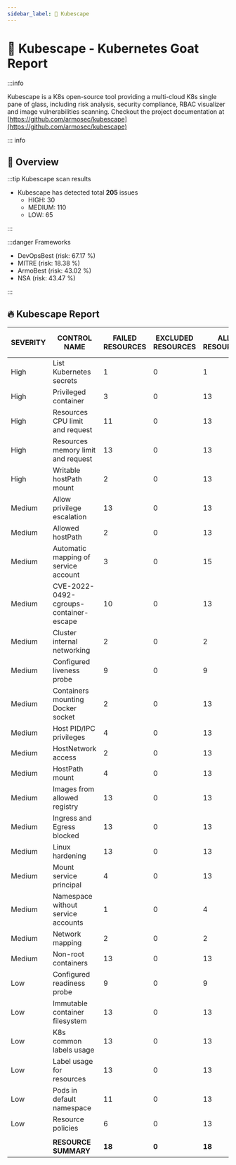 ```yaml
---
sidebar_label: 📝 Kubescape
---
```


# 📝 Kubescape - Kubernetes Goat Report

:::info

Kubescape is a K8s open-source tool providing a multi-cloud K8s single pane of glass, including risk analysis, security compliance, RBAC visualizer and image vulnerabilities scanning. Checkout the project documentation at [https://github.com/armosec/kubescape](https://github.com/armosec/kubescape)

::: info

## 🙌 Overview

:::tip Kubescape scan results

* Kubescape has detected total **205** issues
  * HIGH: 30
  * MEDIUM: 110
  * LOW: 65

:::

:::danger Frameworks

* DevOpsBest (risk: 67.17 %)
* MITRE (risk: 18.38 %)
* ArmoBest (risk: 43.02 %)
* NSA (risk: 43.47 %)

:::

## 🔥 Kubescape Report

| SEVERITY | CONTROL NAME                           | FAILED RESOURCES | EXCLUDED RESOURCES | ALL RESOURCES | % RISK-SCORE |
| -------- | -------------------------------------- | ---------------- | ------------------ | ------------- | ------------ |
| High     | List Kubernetes secrets                | 1                | 0                  | 1             | 100%         |
| High     | Privileged container                   | 3                | 0                  | 13            | 23%          |
| High     | Resources CPU limit and request        | 11               | 0                  | 13            | 85%          |
| High     | Resources memory limit and request     | 13               | 0                  | 13            | 100%         |
| High     | Writable hostPath mount                | 2                | 0                  | 13            | 15%          |
| Medium   | Allow privilege escalation             | 13               | 0                  | 13            | 100%         |
| Medium   | Allowed hostPath                       | 2                | 0                  | 13            | 15%          |
| Medium   | Automatic mapping of service account   | 3                | 0                  | 15            | 20%          |
| Medium   | CVE-2022-0492-cgroups-container-escape | 10               | 0                  | 13            | 77%          |
| Medium   | Cluster internal networking            | 2                | 0                  | 2             | 100%         |
| Medium   | Configured liveness probe              | 9                | 0                  | 9             | 100%         |
| Medium   | Containers mounting Docker socket      | 2                | 0                  | 13            | 15%          |
| Medium   | Host PID/IPC privileges                | 4                | 0                  | 13            | 31%          |
| Medium   | HostNetwork access                     | 2                | 0                  | 13            | 15%          |
| Medium   | HostPath mount                         | 4                | 0                  | 13            | 31%          |
| Medium   | Images from allowed registry           | 13               | 0                  | 13            | 100%         |
| Medium   | Ingress and Egress blocked             | 13               | 0                  | 13            | 100%         |
| Medium   | Linux hardening                        | 13               | 0                  | 13            | 100%         |
| Medium   | Mount service principal                | 4                | 0                  | 13            | 31%          |
| Medium   | Namespace without service accounts     | 1                | 0                  | 4             | 25%          |
| Medium   | Network mapping                        | 2                | 0                  | 2             | 100%         |
| Medium   | Non-root containers                    | 13               | 0                  | 13            | 100%         |
| Low      | Configured readiness probe             | 9                | 0                  | 9             | 100%         |
| Low      | Immutable container filesystem         | 13               | 0                  | 13            | 100%         |
| Low      | K8s common labels usage                | 13               | 0                  | 13            | 100%         |
| Low      | Label usage for resources              | 13               | 0                  | 13            | 100%         |
| Low      | Pods in default namespace              | 11               | 0                  | 13            | 85%          |
| Low      | Resource policies                      | 6                | 0                  | 13            | 46%          |
|          |                                        |                  |                    |               |              |
|          | **RESOURCE SUMMARY**                   | **18**           | **0**              | **18**        | **45.90%**   |

